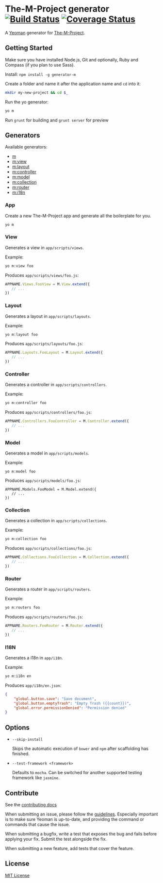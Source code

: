 # The-M-Project generator [![Build Status](https://travis-ci.org/mwaylabs/generator-m.png)](https://travis-ci.org/mwaylabs/generator-m) [![Coverage Status](https://coveralls.io/repos/mwaylabs/generator-m/badge.png?branch=master)](https://coveralls.io/r/mwaylabs/generator-m?branch=master)

A [Yeoman](http://yeoman.io) generator for [The-M-Project](http://the-m-project.org).

## Getting Started

Make sure you have installed Node.js, Git and optionally, Ruby and Compass (if you plan to use Sass).

Install: `npm install -g generator-m`

Create a folder and name it after the application name and `cd` into it:
```bash
mkdir my-new-project && cd $_
```

Run the yo generator:
```bash
yo m
```

Run `grunt` for building and `grunt server` for preview

## Generators

Available generators:

* [m](#app)
* [m:view](#view)
* [m:layout](#layout)
* [m:controller](#controller)
* [m:model](#model)
* [m:collection](#collection)
* [m:router](#router)
* [m:i18n](#i18n)

### App
Create a new The-M-Project app and generate all the boilerplate for you.

```bash
yo m
```

### View

Generates a view in `app/scripts/views`.

Example:
```bash
yo m:view foo
```

Produces `app/scripts/views/foo.js`:

```javascript
APPNAME.Views.FooView = M.View.extend({
   // ...
})
```
### Layout

Generates a layout in `app/scripts/layouts`.

Example:
```bash
yo m:layout foo
```

Produces `app/scripts/layouts/foo.js`:

```javascript
APPNAME.Layouts.FooLayout = M.Layout.extend({
   // ...
})
```

### Controller

Generates a controller in `app/scripts/controllers`.

Example:
```bash
yo m:controller foo
```

Produces `app/scripts/controllers/foo.js`:

```javascript
APPNAME.Controllers.FooController = M.Controller.extend({
   // ...
})
```

### Model

Generates a model in `app/scripts/models`.

Example:
```
yo m:model foo
```

Produces `app/scripts/models/foo.js`:

```
APPNAME.Models.FooModel = M.Model.extend({
   // ...
})
```

### Collection

Generates a collection in `app/scripts/collections`.

Example:
```bash
yo m:collection foo
```

Produces `app/scripts/collections/foo.js`:

```javascript
APPNAME.Collections.FooCollection = M.Collection.extend({
   // ...
})
```

### Router

Generates a router in `app/scripts/routers`.

Example:
```bash
yo m:routers foo
```

Produces `app/scripts/routers/foo.js`:

```javascript
APPNAME.Routers.FooRouter = M.Router.extend({
   // ...
})
```

### I18N

Generates a i18n in `app/i18n`.

Example:
```bash
yo m:i18n en
```

Produces `app/i18n/en.json`:

```json
{
    "global.button.save": "Save document",
    "global.button.emptyTrash": "Empty Trash ({{count}})",
    "global.error.permissionDenied": "Permission denied"
}
```

## Options

* `--skip-install`

  Skips the automatic execution of `bower` and `npm` after scaffolding has finished.

* `--test-framework <framework>`

  Defaults to `mocha`. Can be switched for another supported testing framework like `jasmine`.


## Contribute

See the [contributing docs](https://github.com/yeoman/yeoman/blob/master/contributing.md)

When submitting an issue, please follow the [guidelines](https://github.com/yeoman/yeoman/blob/master/contributing.md#issue-submission). Especially important is to make sure Yeoman is up-to-date, and providing the command or commands that cause the issue.

When submitting a bugfix, write a test that exposes the bug and fails before applying your fix. Submit the test alongside the fix.

When submitting a new feature, add tests that cover the feature.

## License

[MIT License](http://en.wikipedia.org/wiki/MIT_License)
